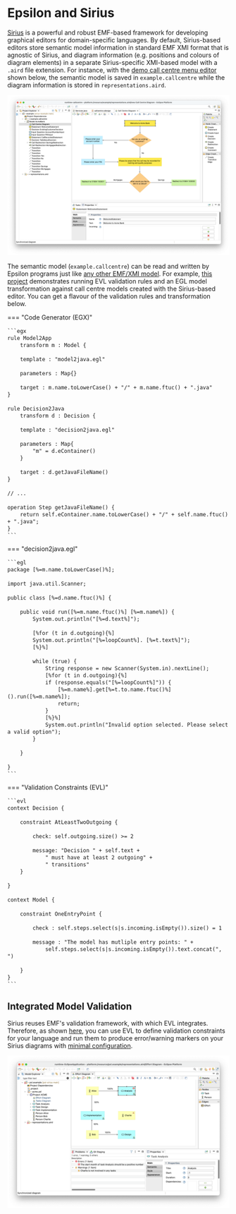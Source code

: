 # Epsilon and Sirius

[Sirius](https://eclipse.dev/sirius) is a powerful and robust EMF-based framework for developing graphical editors for domain-specific languages. 
By default, Sirius-based editors store semantic model information in standard EMF XMI format that is agnostic of Sirius, and diagram information (e.g. positions and colours of diagram elements) in a separate Sirius-specific XMI-based model with a `.aird` file extension. For instance, with the [demo call centre menu editor](https://github.com/uoy-cs-eng2/callcentre-sirius/) shown below, the semantic model is saved in `example.callcentre` while the diagram information is stored in `representations.aird`. 

![CallCentre diagram screenshot](callcentre-editor.png)

The semantic model (`example.callcentre`) can be read and written by Epsilon programs just like [any other EMF/XMI model](../epsilon-emf/index.md). For example, [this project](https://github.com/uoy-cs-eng2/callcentre-sirius?tab=readme-ov-file#generating-code-from-the-model) demonstrates running EVL validation rules and an EGL model transformation against call centre models created with the Sirius-based editor. You can get a flavour of the validation rules and transformation below.

=== "Code Generator (EGX)"

    ```egx
    rule Model2App 
        transform m : Model {

        template : "model2java.egl"

        parameters : Map{}

        target : m.name.toLowerCase() + "/" + m.name.ftuc() + ".java"
    }

    rule Decision2Java 
        transform d : Decision {

        template : "decision2java.egl"

        parameters : Map{
            "m" = d.eContainer()
        }

        target : d.getJavaFileName()
    }

    // ...

    operation Step getJavaFileName() {
        return self.eContainer.name.toLowerCase() + "/" + self.name.ftuc() + ".java";
    }
    ```

=== "decision2java.egl"

    ```egl
    package [%=m.name.toLowerCase()%];

    import java.util.Scanner;

    public class [%=d.name.ftuc()%] {
        
        public void run([%=m.name.ftuc()%] [%=m.name%]) {
            System.out.println("[%=d.text%]");
            
            [%for (t in d.outgoing){%]
            System.out.println("[%=loopCount%]. [%=t.text%]");
            [%}%]
            
            while (true) {
                String response = new Scanner(System.in).nextLine();
                [%for (t in d.outgoing){%]
                if (response.equals("[%=loopCount%]")) {
                    [%=m.name%].get[%=t.to.name.ftuc()%]().run([%=m.name%]);
                    return;
                }
                [%}%]
                System.out.println("Invalid option selected. Please select a valid option");
            }
            
        }
        
    }
    ```

=== "Validation Constraints (EVL)"

    ```evl
    context Decision {

        constraint AtLeastTwoOutgoing {

            check: self.outgoing.size() >= 2

            message: "Decision " + self.text + 
                " must have at least 2 outgoing" +
                " transitions"
        }
        
    }

    context Model {
        
        constraint OneEntryPoint {
        
            check : self.steps.select(s|s.incoming.isEmpty()).size() = 1
            
            message : "The model has mutliple entry points: " +
                self.steps.select(s|s.incoming.isEmpty()).text.concat(", ")
            
        }
    }
    ```

## Integrated Model Validation

Sirius reuses EMF's validation framework, with which EVL integrates. Therefore, as shown [here](https://github.com/uoy-cs-eng2/psl-sirius/?tab=readme-ov-file#model-validation), you can use EVL to define validation constraints for your language and run them to produce error/warning markers on your Sirius diagrams with [minimal configuration](https://github.com/uoy-cs-eng2/psl-sirius/blob/main/psl.validation/plugin.xml).

![Screenshot of validation markers in Sirius](validation-markers.png)